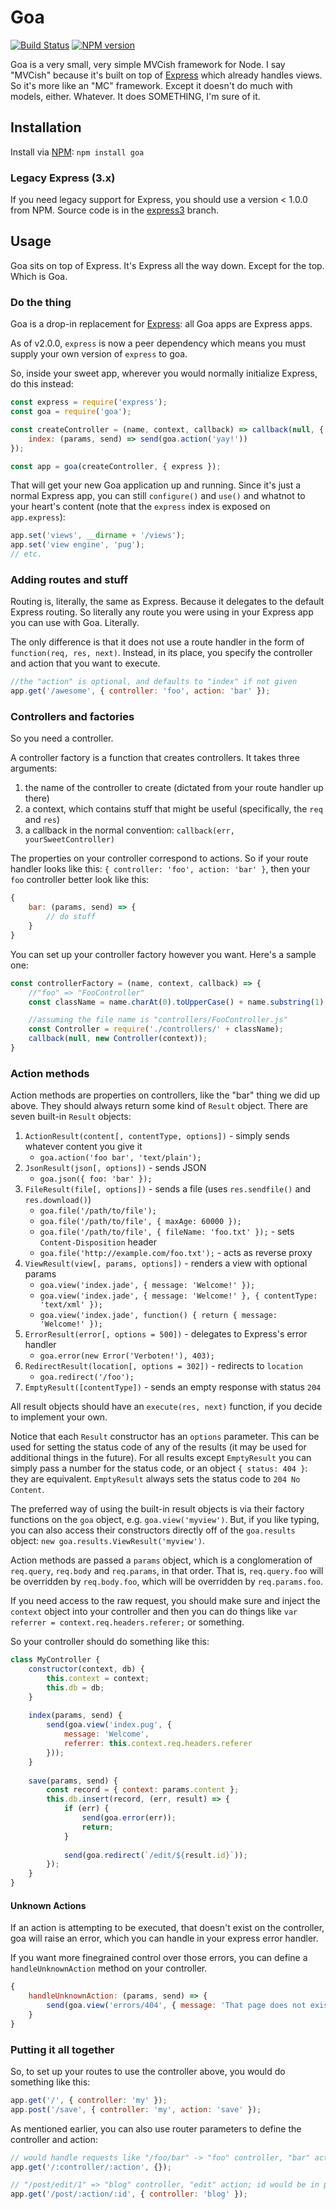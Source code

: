 # Goa

[![Build Status](https://travis-ci.org/tmont/goa.png)](https://travis-ci.org/tmont/goa)
[![NPM version](https://badge.fury.io/js/goa.png)](http://badge.fury.io/js/goa)

Goa is a very small, very simple MVCish framework for Node. I say
"MVCish" because it's built on top of [Express](http://expressjs.com/)
which already handles views. So it's more like an "MC" framework.
Except it doesn't do much with models, either. Whatever. It does
SOMETHING, I'm sure of it.

## Installation
Install via [NPM](https://github.com/isaacs/npm): `npm install goa`

### Legacy Express (3.x)
If you need legacy support for Express, you should use a version < 1.0.0 from NPM.
Source code is in the [express3](https://github.com/tmont/goa/tree/express3) branch.

## Usage
Goa sits on top of Express. It's Express all the way down. Except for the top.
Which is Goa.

### Do the thing
Goa is a drop-in replacement for [Express](https://github.com/visionmedia/express):
all Goa apps are Express apps.

As of v2.0.0, `express` is now a peer dependency which means you must supply
your own version of `express` to goa.

So, inside your sweet app, wherever you would normally initialize Express, do this
instead:

```javascript
const express = require('express');
const goa = require('goa');

const createController = (name, context, callback) => callback(null, {
	index: (params, send) => send(goa.action('yay!'))
});

const app = goa(createController, { express });
```

That will get your new Goa application up and running. Since it's just a normal
Express app, you can still `configure()` and `use()` and whatnot to your
heart's content (note that the `express` index is exposed on `app.express`):

```javascript
app.set('views', __dirname + '/views');
app.set('view engine', 'pug');
// etc.
```

### Adding routes and stuff
Routing is, literally, the same as Express. Because it delegates to the
default Express routing. So literally any route you were using in your
Express app you can use with Goa. Literally.

The only difference is that it does not use a route handler in the form
of `function(req, res, next)`. Instead, in its place, you specify the
controller and action that you want to execute.

```javascript
//the "action" is optional, and defaults to "index" if not given
app.get('/awesome', { controller: 'foo', action: 'bar' });
```

### Controllers and factories
So you need a controller.

A controller factory is a function that creates controllers. It
takes three arguments:

1. the name of the controller to create (dictated from your route handler up there)
2. a context, which contains stuff that might be useful (specifically, the `req` and `res`)
3. a callback in the normal convention: `callback(err, yourSweetController)`

The properties on your controller correspond to actions. So if your
route handler looks like this: `{ controller: 'foo', action: 'bar' }`,
then your `foo` controller better look like this:

```javascript
{
	bar: (params, send) => {
		// do stuff
	}
}
```

You can set up your controller factory however you want. Here's a sample one:

```javascript
const controllerFactory = (name, context, callback) => {
	//"foo" => "FooController"
	const className = name.charAt(0).toUpperCase() + name.substring(1) + 'Controller';

	//assuming the file name is "controllers/FooController.js"
	const Controller = require('./controllers/' + className);
	callback(null, new Controller(context));
}
```

### Action methods
Action methods are properties on controllers, like the "bar" thing we did up
above. They should always return some kind of `Result` object. There are seven
built-in `Result` objects:

1. `ActionResult(content[, contentType, options])` - simply sends whatever content you give it
	* `goa.action('foo bar', 'text/plain');`
2. `JsonResult(json[, options])` - sends JSON
	* `goa.json({ foo: 'bar' });`
3. `FileResult(file[, options])` - sends a file (uses `res.sendfile()` and `res.download()`)
	* `goa.file('/path/to/file');`
	* `goa.file('/path/to/file', { maxAge: 60000 });`
	* `goa.file('/path/to/file', { fileName: 'foo.txt' });` - sets `Content-Disposition` header
	* `goa.file('http://example.com/foo.txt');` - acts as reverse proxy
4. `ViewResult(view[, params, options])` - renders a view with optional params
	* `goa.view('index.jade', { message: 'Welcome!' });`
	* `goa.view('index.jade', { message: 'Welcome!' }, { contentType: 'text/xml' });`
	* `goa.view('index.jade', function() { return { message: 'Welcome!' });`
5. `ErrorResult(error[, options = 500])` - delegates to Express's error handler
	* `goa.error(new Error('Verboten!'), 403);`
6. `RedirectResult(location[, options = 302])` - redirects to `location`
	* `goa.redirect('/foo');`
7. `EmptyResult([contentType])` - sends an empty response with status `204`

All result objects should have an `execute(res, next)` function, if you decide to
implement your own.

Notice that each `Result` constructor has an `options` parameter. This can
be used for setting the status code of any of the results (it may be used
for additional things in the future). For all results except `EmptyResult`
you can simply pass a number for the status code, or an object `{ status: 404 }`:
they are equivalent. `EmptyResult` always sets the status code to `204 No Content`.

The preferred way of using the built-in result objects is via their factory
functions on the `goa` object, e.g. `goa.view('myview')`. But, if you like
typing, you can also access their constructors directly off of the
`goa.results` object: `new goa.results.ViewResult('myview')`.

Action methods are passed a `params` object, which is a conglomeration of `req.query`,
`req.body` and `req.params`, in that order. That is, `req.query.foo` will be overridden
by `req.body.foo`, which will be overridden by `req.params.foo`.

If you need access to the raw request, you should make sure and inject
the `context` object into your controller and then you can do things like
`var referrer = context.req.headers.referer;` or something.

So your controller should do something like this:

```javascript
class MyController {
	constructor(context, db) {
		this.context = context;
		this.db = db;
	}
	
	index(params, send) {
		send(goa.view('index.pug', {
			message: 'Welcome',
			referrer: this.context.req.headers.referer
		}));
	}
	
	save(params, send) {
		const record = { context: params.content };
		this.db.insert(record, (err, result) => {
	        if (err) {
	            send(goa.error(err));
	            return;
	        }
	
	        send(goa.redirect(`/edit/${result.id}`));
	    });
	}
}
```

#### Unknown Actions
If an action is attempting to be executed, that doesn't exist on the controller, goa will
raise an error, which you can handle in your express error handler.

If you want more finegrained control over those errors, you can define a `handleUnknownAction`
method on your controller.

```javascript
{
	handleUnknownAction: (params, send) => {
		send(goa.view('errors/404', { message: 'That page does not exist' }, 404));
	}
}
```

### Putting it all together
So, to set up your routes to use the controller above, you would do something like this:

```javascript
app.get('/', { controller: 'my' });
app.post('/save', { controller: 'my', action: 'save' });
```

As mentioned earlier, you can also use router parameters to define the
controller and action:

```javascript
// would handle requests like "/foo/bar" -> "foo" controller, "bar" action
app.get('/:controller/:action', {});

// "/post/edit/1" => "blog" controller, "edit" action; id would be in params.id
app.get('/post/:action/:id', { controller: 'blog' });
```
